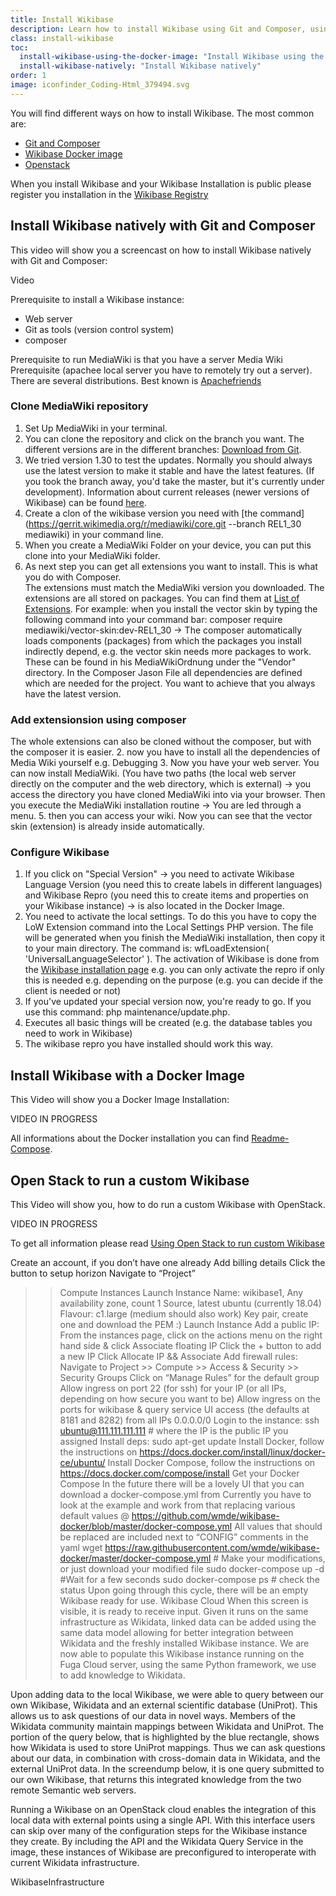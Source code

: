 ```yaml
---
title: Install Wikibase
description: Learn how to install Wikibase using Git and Composer, using the Wikibase Docker image or Open Stack
class: install-wikibase
toc:
  install-wikibase-using-the-docker-image: "Install Wikibase using the Docker image"
  install-wikibase-natively: "Install Wikibase natively"
order: 1
image: iconfinder_Coding-Html_379494.svg
---
```


You will find different ways on how to install Wikibase. The most common are:

- [Git and Composer](https://www.mediawiki.org/wiki/Wikibase/Installation#Vagrant) 
- [Wikibase Docker image](https://github.com/wmde/wikibase-docker/blob/master/README-compose.md)
- [Openstack](https://fuga.cloud/labs/using-openstack-to-run-custom-wikibase/)

When you install Wikibase and your Wikibase Installation is public please register you installation in the [Wikibase Registry](http://wikibase-registry.wmflabs.org/wiki/Main_Page)



## Install Wikibase natively with Git and Composer 

This video will show you a screencast on how to install Wikibase natively with Git and Composer:

Video 

Prerequisite to install a Wikibase instance:
- Web server
- Git as tools (version control system) 
- composer

Prerequisite to run MediaWiki is that you have a server Media Wiki Prerequisite (apachee local server you have to remotely try out a server). There are several distributions. Best known is [Apachefriends](https://www.apachefriends.org/index.html)


### Clone MediaWiki repository

1. Set Up MediaWiki in your terminal.
2. You can clone the repository and click on the branch you want. The different versions are in the different branches: [Download from Git](https://www.mediawiki.org/wiki/Download_from_Git).
4. We tried version 1.30 to test the updates. Normally you should always use the latest version to make it stable and have the latest features. (If you took the branch away, you'd take the master, but it's currently under development). Information about current releases (newer versions of Wikibase) can be found [here](https://www.mediawiki.org/wiki/Release_notes).
5. Create a clon of the wikibase version you need with [the command](https://gerrit.wikimedia.org/r/mediawiki/core.git --branch REL1_30 mediawiki) in your command line.
6. When you create a MediaWiki Folder on your device, you can put this clone into your MediaWiki folder.  
7. As next step you can get all extensions you want to install. This is what you do with Composer.  
The extensions must match the MediaWiki version you downloaded. The extensions are all stored on packages. You can find them at [List of Extensions](https://gerrit.wikimedia.org/r/#/admin/projects/?filter=mediawiki%252Fextensions%252F). 
For example: when you install the vector skin by typing the following command into your command bar: composer require mediawiki/vector-skin:dev-REL1_30 → The composer automatically loads components (packages) from which the packages you install indirectly depend, e.g. the vector skin needs more packages to work. These can be found in his MediaWikiOrdnung under the "Vendor" directory. In the Composer Jason File all dependencies are defined which are needed for the project. You want to achieve that you always have the latest version.

### Add extensionsion using composer
  
The whole extensions can also be cloned without the composer, but with the composer it is easier.
2. now you have to install all the dependencies of Media Wiki yourself e.g. Debugging
3. Now you have your web server. You can now install MediaWiki. (You have two paths (the local web server directly on the computer and the web directory, which is external) → you access the directory you have cloned MediaWiki into via your browser.
Then you execute the MediaWiki installation routine → You are led through a menu. 
5. then you can access your wiki. Now you can see that the vector skin (extension) is already inside automatically. 

### Configure Wikibase

1. If you click on "Special Version" → you need to activate Wikibase Language Version (you need this to create labels in different languages) and Wikibase Repro (you need this to create items and properties on your Wikibase instance) → is also located in the Docker Image.
2. You need to activate the local settings. To do this you have to copy the LoW Extension command into the Local Settings PHP version. The file will be generated when you finish the MediaWiki installation, then copy it to your main directory. The command is: wfLoadExtension( 'UniversalLanguageSelector' ). 
The activation of Wikibase is done from the [Wikibase installation page](https://www.mediawiki.org/wiki/Wikibase/Installation) e.g. you can only activate the repro if only this is needed e.g. depending on the purpose (e.g. you can decide if the client is needed or not)
4. If you've updated your special version now, you're ready to go. If you use this command: php maintenance/update.php.
5. Executes all basic things will be created (e.g. the database tables you need to work in Wikibase)
6. The wikibase repro you have installed should work this way. 


## Install Wikibase with a Docker Image 

This Video will show you a Docker Image Installation: 

VIDEO IN PROGRESS

All informations about the Docker installation you can find [Readme-Compose](https://github.com/wmde/wikibase-docker/blob/master/README-compose.md).

## Open Stack to run a custom Wikibase

This Video will show you, how to do run a custom Wikibase with OpenStack.

VIDEO IN PROGRESS

To get all information please read [Using Open Stack to run custom Wikibase](https://fuga.cloud/labs/using-openstack-to-run-custom-wikibase/)

Create an account, if you don’t have one already
Add billing details
Click the button to setup horizon
Navigate to “Project”
>> Compute
>> Instances
>> Launch Instance
Name: wikibase1, Any availability zone, count 1
Source, latest ubuntu (currently 18.04)
Flavour: c1.large (medium should also work)
Key pair, create one and download the PEM :)
>> Launch Instance
Add a public IP:
From the instances page, click on the actions menu on the right hand side & click Associate floating IP
Click the + button to add a new IP
Click Allocate IP && Associate
Add firewall rules:
Navigate to Project >> Compute >> Access & Security >> Security Groups
Click on “Manage Rules” for the default group
Allow ingress on port 22 (for ssh) for your IP (or all IPs, depending on how secure you want to be)
Allow ingress on the ports for wikibase & query service UI access (the defaults at 8181 and 8282) from all IPs 0.0.0.0/0
Login to the instance:
ssh ubuntu@111.111.111.111 # where the IP is the public IP you assigned
Install deps:
sudo apt-get update
Install Docker, follow the instructions on https://docs.docker.com/install/linux/docker-ce/ubuntu/
Install Docker Compose, follow the instructions on https://docs.docker.com/compose/install
Get your Docker Compose
In the future there will be a lovely UI that you can download a docker-compose.yml from
Currently you have to look at the example and work from that replacing various default values @ https://github.com/wmde/wikibase-docker/blob/master/docker-compose.yml
All values that should be replaced are included next to “CONFIG” comments in the yaml
wget https://raw.githubusercontent.com/wmde/wikibase-docker/master/docker-compose.yml # Make your modifications, or just download your modified file
sudo docker-compose up -d #Wait for a few seconds
sudo docker-compose ps # check the status
Upon going through this cycle, there will be an empty Wikibase ready for use.
 Wikibase Cloud When this screen is visible, it is ready to receive input. Given it runs on the same infrastructure as Wikidata, linked data can be added using the same data model allowing for better integration between Wikidata and the freshly installed Wikibase instance. We are now able to populate this Wikibase instance running on the Fuga Cloud server, using the same Python framework, we use to add knowledge to Wikidata.

Upon adding data to the local Wikibase, we were able to query between our own Wikibase, Wikidata and an external scientific database (UniProt). This allows us to ask questions of our data in novel ways. Members of the Wikidata community maintain mappings between Wikidata and UniProt. The portion of the query below, that is highlighted by the blue rectangle, shows how Wikidata is used to store UniProt mappings. Thus we can ask questions about our data, in combination with cross-domain data in Wikidata, and the external UniProt data. In the screendump below, it is one query submitted to our own Wikibase, that returns this integrated knowledge from the two remote Semantic web servers.

Running a Wikibase on an OpenStack cloud enables the integration of this local data with external points using a single API. With this interface users can skip over many of the configuration steps for the Wikibase instance they create. By including the API and the Wikidata Query Service in the image, these instances of Wikibase are preconfigured to interoperate with current Wikidata infrastructure.

 WikibaseInfrastructure



